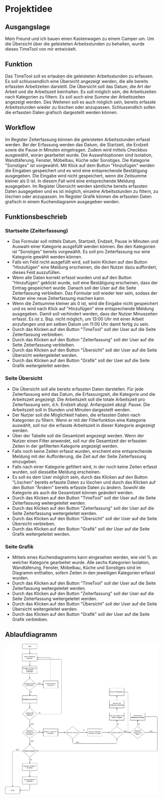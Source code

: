 # Projektidee

## Ausgangslage
Mein Freund und ich bauen einen Kastenwagen zu einem Camper um. Um die Übersicht über die geleisteten Arbeitsstunden zu behalten, wurde dieses TimeTool von mir entwickelt.

## Funktion
Das TimeTool soll es erlauben die geleisteten Arbeitsstunden zu erfassen. Es soll schlussendlich eine Übersicht angezeigt werden, die alle bereits erfassten Arbeitzeiten darstellt. Die Übersicht soll das Datum, die Art der Arbeit und die Arbeitszeit beinhalten. Es soll möglich sein, die Arbeitszeiten nach Kategorien zu filtern. Es soll auch eine Summe der Arbeitszeiten angezeigt werden. Des Weiteren soll es auch möglich sein, bereits erfasste Arbeitsstunden wieder zu löschen oder anzupassen. Schlussendlich sollen die erfassten Daten grafisch dargestellt werden können.

## Workflow
Im Register Zeiterfassung können die geleisteten Arbeitsstunden erfasst werden. Bei der Erfassung werden das Datum, die Startzeit, die Endzeit sowie die Pause in Minuten eingetragen. Zudem wird mittels Checkbox ausgewählt, woran gearbeitet wurde. Die Auswahloptionen sind Isolation, Wandtäferung, Fenster, Möbelbau, Küche oder Sonstiges. Die Kategorie "Sonstiges" ist vorgewählt. Mit Klick auf dem Button "Hinzufügen" werden die Eingaben gespeichert und es wird eine entsprechende Bestätigung ausgegeben. Die Eingabe wird nicht gespeichert, wenn die Zeitsumme kleiner als 0 ist. In diesem Fall wird eine entsprechende Meldung ausgegeben. Im Register Übersicht werden sämtliche bereits erfassten Daten ausgegeben und es ist möglich, einzelne Arbeitsstunden zu filtern, zu löschen oder anzupassen. Im Register Grafik können die erfassten Daten grafisch in einem Kuchendiagramm ausgegeben werden.

## Funktionsbeschrieb

### Startseite (Zeiterfassung)
- Das Formular soll mittels Datum, Startzeit, Endzeit, Pause in Minuten und Auswahl einer Kategorie ausgefüllt werden können. Bei den Kategorien ist "Sonstiges" bereits vorgewählt. Es soll pro Zeiterfassung nur eine Kategorie gewählt werden können.
- Falls ein Feld nicht ausgefüllt wird, soll beim Klicken auf den Button "Hinzufügen" eine Meldung erscheinen, die den Nutzer dazu auffordert, dieses Feld auszufüllen.
- Wenn alle Daten korrekt erfasst wurden und auf den Button "Hinzufügen" geklickt wurde, soll eine Bestätigung erscheinen, dass der Eintrag gespeichert wurde. Danach soll der User auf die Seite Zeiterfassung verbleiben. Das Formular soll wieder leer sein, sodass der Nutzer eine neue Zeiterfassung machen kann. 
- Wenn die Zeitsumme kleiner als 0 ist, wird die Eingabe nicht gespeichert und es wird nach Klick auf "Hinzufügen" eine entsprechende Meldung ausgegeben. Damit soll verhindert werden, dass der Nutzer Minuszeiten erfasst. Es ist z. Bsp. nicht möglich, um 13:00 Uhr mit einer Arbeit anzufangen und am selben Datum um 11:00 Uhr damit fertig zu sein.
- Durch das Klicken auf den Button "TimeTool" soll der User auf die Seite Zeiterfassung verbleiben.
- Durch das Klicken auf den Button "Zeiterfassung" soll der User auf die Seite Zeiterfassung verbleiben.
- Durch das Klicken auf den Button "Übersicht" soll der User auf die Seite Übersicht weitergeleitet werden. 
- Durch das Klicken auf den Button "Grafik" soll der User auf die Seite Grafik weitergeleitet werden.

### Seite Übersicht
- Die Übersicht soll alle bereits erfassten Daten darstellen. Für jede Zeiterfassung wird das Datum, die Erfassungzeit, die Kategorie und die Arbeitszeit angezeigt. Die Arbeitszeit soll die totale Arbeitszeit pro Zeiterfassung sein, d.h. Endzeit abzgl. Anfangszeit abzgl. Pause. Die Arbeitszeit soll in Stunden und Minuten dargestellt werden.
- Der Nutzer soll die Möglichkeit haben, die erfassten Daten nach Kategorien zu filtern. Wenn er mit der Filterfunktion eine Kategorie auswählt, soll nur die erfasste Arbeitszeit in dieser Kategorie angezeigt werden.
- Über der Tabelle soll die Gesamtzeit angezeigt werden. Wenn der Nutzer einen Filter anwendet, soll nur die Gesamtzeit der erfassten Zeiten in der gefilterten Kategorie angezeigt werden.
- Falls noch keine Zeiten erfasst wurden, erscheint eine entsprechende Meldung mit der Aufforderung, die Zeit auf der Seite Zeiterfassung einzugeben.
- Falls nach einer Kategorie gefiltert wird, in der noch keine Zeiten erfasst wurden, soll diesselbe Meldung erscheinen.
- Es soll es dem User möglich sein, durch das Klicken auf den Button "Löschen" bereits erfasste Daten zu löschen und durch das Klicken auf den Button "Ändern" bereits erfasste Daten zu ändern. Sowohl die Kategorie als auch die Gesamtzeit können geändert werden.
- Durch das Klicken auf den Button "TimeTool" soll der User auf die Seite Zeiterfassung weitergeleitet werden.
- Durch das Klicken auf den Button "Zeiterfassung" soll der User auf die Seite Zeiterfassung weitergeleitet werden.
- Durch das Klicken auf den Button "Übersicht" soll der User auf die Seite Übersicht verbleiben. 
- Durch das Klicken auf den Button "Grafik" soll der User auf die Seite Grafik weitergeleitet werden.

### Seite Grafik
- Mittels eines Kuchendiagramms kann eingesehen werden, wie viel % an welcher Kategorie gearbeitet wurde. Alle sechs Kategorien Isolation, Wandtäferung, Fenster, Möbelbau, Küche und Sonstiges sind im Diagramm enthalten, sofern Zeiten in den jeweiligen Kategorien erfasst wurden.
- Durch das Klicken auf den Button "TimeTool" soll der User auf die Seite Zeiterfassung weitergeleitet werden.
- Durch das Klicken auf den Button "Zeiterfassung" soll der User auf die Seite Zeiterfassung weitergeleitet werden.
- Durch das Klicken auf den Button "Übersicht" soll der User auf die Seite Übersicht weitergeleitet werden. 
- Durch das Klicken auf den Button "Grafik" soll der User auf die Seite Grafik verbleiben.


## Ablaufdiagramm
![alt text](https://github.com/alcav/PROG2_new/blob/main/static/Ablaufdiagramm.jpg)